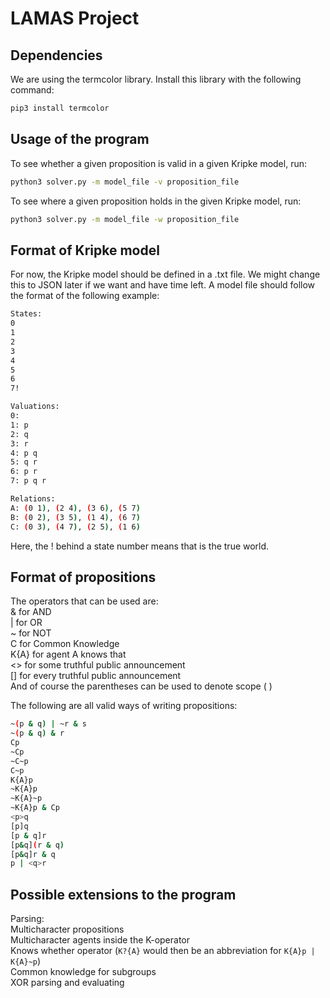 # LAMAS Project

## Dependencies
We are using the termcolor library. Install this library with the following command:  
```bash
pip3 install termcolor
```

## Usage of the program
To see whether a given proposition is valid in a given Kripke model, run:  
```bash
python3 solver.py -m model_file -v proposition_file
```
To see where a given proposition holds in the given Kripke model, run:
```bash
python3 solver.py -m model_file -w proposition_file
```


## Format of Kripke model
For now, the Kripke model should be defined in a .txt file. We might change this to JSON later if we want and have time left. A model file should follow the format of the following example:  
```bash
States:
0
1
2
3
4
5
6
7!

Valuations:
0:
1: p
2: q
3: r
4: p q
5: q r
6: p r
7: p q r

Relations:
A: (0 1), (2 4), (3 6), (5 7)
B: (0 2), (3 5), (1 4), (6 7)
C: (0 3), (4 7), (2 5), (1 6)
```
Here, the ! behind a state number means that is the true world.

## Format of propositions
The operators that can be used are:  
& for AND  
| for OR  
~ for NOT  
C for Common Knowledge  
K{A} for agent A knows that  
<> for some truthful public announcement  
[] for every truthful public announcement  
And of course the parentheses can be used to denote scope ( )  


The following are all valid ways of writing propositions:  
```bash
~(p & q) | ~r & s  
~(p & q) & r  
Cp  
~Cp  
~C~p  
C~p  
K{A}p  
~K{A}p  
~K{A}~p  
~K{A}p & Cp  
<p>q  
[p]q  
[p & q]r  
[p&q](r & q)  
[p&q]r & q  
p | <q>r  
```

## Possible extensions to the program
Parsing:  
Multicharacter propositions  
Multicharacter agents inside the K-operator  
Knows whether operator (`K?{A}` would then be an abbreviation for `K{A}p | K{A}~p`)  
Common knowledge for subgroups  
XOR parsing and evaluating  